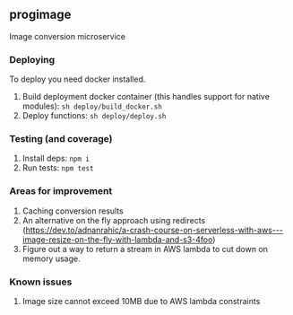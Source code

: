 ## progimage

Image conversion microservice

### Deploying

To deploy you need docker installed.

1. Build deployment docker container (this handles support for native modules): `sh deploy/build_docker.sh`
2. Deploy functions: `sh deploy/deploy.sh`


### Testing (and coverage)

1. Install deps: `npm i`
2. Run tests: `npm test`

### Areas for improvement

1. Caching conversion results
2. An alternative on the fly approach using redirects (https://dev.to/adnanrahic/a-crash-course-on-serverless-with-aws---image-resize-on-the-fly-with-lambda-and-s3-4foo)
3. Figure out a way to return a stream in AWS lambda to cut down on memory usage.

### Known issues

1. Image size cannot exceed 10MB due to AWS lambda constraints
